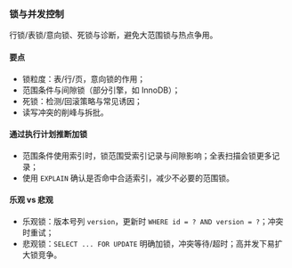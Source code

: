 ### 锁与并发控制

行锁/表锁/意向锁、死锁与诊断，避免大范围锁与热点争用。

#### 要点
- 锁粒度：表/行/页，意向锁的作用；
- 范围条件与间隙锁（部分引擎，如 InnoDB）；
- 死锁：检测/回滚策略与常见诱因；
- 读写冲突的削峰与拆批。

#### 通过执行计划推断加锁

- 范围条件使用索引时，锁范围受索引记录与间隙影响；全表扫描会锁更多记录；
- 使用 `EXPLAIN` 确认是否命中合适索引，减少不必要的范围锁。

#### 乐观 vs 悲观

- 乐观锁：版本号列 `version`，更新时 `WHERE id = ? AND version = ?`；冲突时重试；
- 悲观锁：`SELECT ... FOR UPDATE` 明确加锁，冲突等待/超时；高并发下易扩大锁竞争。
